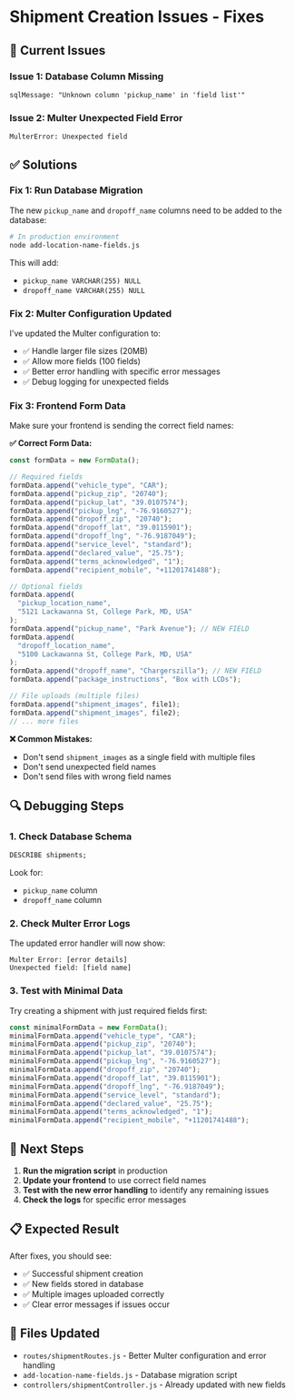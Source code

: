 # Shipment Creation Issues - Fixes

## 🚨 **Current Issues**

### Issue 1: Database Column Missing

```
sqlMessage: "Unknown column 'pickup_name' in 'field list'"
```

### Issue 2: Multer Unexpected Field Error

```
MulterError: Unexpected field
```

## ✅ **Solutions**

### **Fix 1: Run Database Migration**

The new `pickup_name` and `dropoff_name` columns need to be added to the database:

```bash
# In production environment
node add-location-name-fields.js
```

This will add:

- `pickup_name VARCHAR(255) NULL`
- `dropoff_name VARCHAR(255) NULL`

### **Fix 2: Multer Configuration Updated**

I've updated the Multer configuration to:

- ✅ Handle larger file sizes (20MB)
- ✅ Allow more fields (100 fields)
- ✅ Better error handling with specific error messages
- ✅ Debug logging for unexpected fields

### **Fix 3: Frontend Form Data**

Make sure your frontend is sending the correct field names:

**✅ Correct Form Data:**

```javascript
const formData = new FormData();

// Required fields
formData.append("vehicle_type", "CAR");
formData.append("pickup_zip", "20740");
formData.append("pickup_lat", "39.0107574");
formData.append("pickup_lng", "-76.9160527");
formData.append("dropoff_zip", "20740");
formData.append("dropoff_lat", "39.0115901");
formData.append("dropoff_lng", "-76.9187049");
formData.append("service_level", "standard");
formData.append("declared_value", "25.75");
formData.append("terms_acknowledged", "1");
formData.append("recipient_mobile", "+11201741488");

// Optional fields
formData.append(
  "pickup_location_name",
  "5121 Lackawanna St, College Park, MD, USA"
);
formData.append("pickup_name", "Park Avenue"); // NEW FIELD
formData.append(
  "dropoff_location_name",
  "5100 Lackawanna St, College Park, MD, USA"
);
formData.append("dropoff_name", "Chargerszilla"); // NEW FIELD
formData.append("package_instructions", "Box with LCDs");

// File uploads (multiple files)
formData.append("shipment_images", file1);
formData.append("shipment_images", file2);
// ... more files
```

**❌ Common Mistakes:**

- Don't send `shipment_images` as a single field with multiple files
- Don't send unexpected field names
- Don't send files with wrong field names

## 🔍 **Debugging Steps**

### 1. Check Database Schema

```sql
DESCRIBE shipments;
```

Look for:

- `pickup_name` column
- `dropoff_name` column

### 2. Check Multer Error Logs

The updated error handler will now show:

```
Multer Error: [error details]
Unexpected field: [field name]
```

### 3. Test with Minimal Data

Try creating a shipment with just required fields first:

```javascript
const minimalFormData = new FormData();
minimalFormData.append("vehicle_type", "CAR");
minimalFormData.append("pickup_zip", "20740");
minimalFormData.append("pickup_lat", "39.0107574");
minimalFormData.append("pickup_lng", "-76.9160527");
minimalFormData.append("dropoff_zip", "20740");
minimalFormData.append("dropoff_lat", "39.0115901");
minimalFormData.append("dropoff_lng", "-76.9187049");
minimalFormData.append("service_level", "standard");
minimalFormData.append("declared_value", "25.75");
minimalFormData.append("terms_acknowledged", "1");
minimalFormData.append("recipient_mobile", "+11201741488");
```

## 🚀 **Next Steps**

1. **Run the migration script** in production
2. **Update your frontend** to use correct field names
3. **Test with the new error handling** to identify any remaining issues
4. **Check the logs** for specific error messages

## 📋 **Expected Result**

After fixes, you should see:

- ✅ Successful shipment creation
- ✅ New fields stored in database
- ✅ Multiple images uploaded correctly
- ✅ Clear error messages if issues occur

## 🔧 **Files Updated**

- `routes/shipmentRoutes.js` - Better Multer configuration and error handling
- `add-location-name-fields.js` - Database migration script
- `controllers/shipmentController.js` - Already updated with new fields
